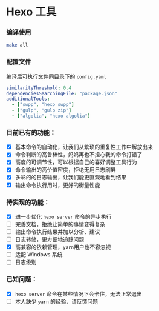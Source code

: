 # Hexo 工具

### 编译使用

```bash
make all
```

### 配置文件

编译后可执行文件同目录下的 `config.yaml`

```yaml
similarityThreshold: 0.4
dependenciesSearchingFile: "package.json"
additionalTools:
  - ["swpp", "hexo swpp"]
  - ["gulp", "gulp zip"]
  - ["algolia", "hexo algolia"]

```

### 目前已有的功能：

- [x] 基本命令的自动化，让我们从繁琐的重复性工作中解放出来
- [x] 命令判断的高鲁棒性，妈妈再也不担心我的命令打错了
- [x] 高度的可调节性，可以根据自己的喜好调整工具行为
- [x] 命令输出的高价值密度，拒绝无用日志刷屏
- [x] 多彩的的日志输出，让我们能更直观地看到结果
- [x] 输出命令执行用时，更好的衡量性能

### 待实现的功能：

- [x] 进一步优化 `hexo server` 命令的异步执行
- [ ] 完善文档，拒绝让简单的事情变得复杂
- [ ] 输出命令执行结果并加以分析、建议
- [ ] 日志转储，更方便地追踪问题
- [x] 高兼容的依赖管理，`yarn`用户也不容忽视
- [ ] 适配 Windows 系统
- [ ] 日志级别

### 已知问题：

- [x] `hexo server` 命令在某些情况下会卡住，无法正常退出
- [ ] 本人缺少 `yarn` 的经验，请反馈问题
